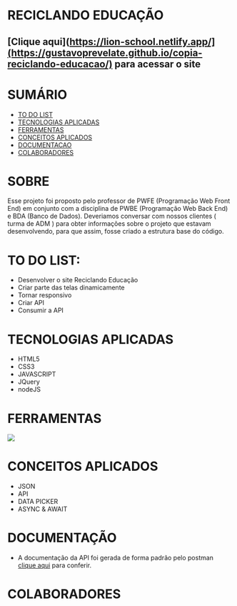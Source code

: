 # RECICLANDO EDUCAÇÃO

## [Clique aqui](https://lion-school.netlify.app/](https://gustavoprevelate.github.io/copia-reciclando-educacao/) para acessar o site

<div>   
<h1>SUMÁRIO</h1>

- [TO DO LIST](#to-do-list)
- [TECNOLOGIAS APLICADAS](#tecnologias-aplicadas)
- [FERRAMENTAS](#ferramentas)
- [CONCEITOS APLICADOS](#conceitos-aplicados)
- [DOCUMENTACAO](#documentacao)
- [COLABORADORES](#colaboradores)

</div>

   <h1>SOBRE</h1>

Esse projeto foi proposto pelo professor de PWFE (Programação Web Front End) em conjunto com a disciplina de PWBE (Programação Web Back End) e BDA (Banco de Dados). Deveriamos conversar com nossos clientes ( turma de ADM ) para obter informações sobre o projeto que estavam desenvolvendo, para que assim, fosse criado a estrutura base do código.

   <h1>TO DO LIST:</h1>   
<div>

- Desenvolver o site Reciclando Educação
- Criar parte das telas dinamicamente
- Tornar responsivo
- Criar API
- Consumir a API

</div>

   <h1>TECNOLOGIAS APLICADAS</h1>

<div>

- HTML5
- CSS3
- JAVASCRIPT
- JQuery
- nodeJS

</div>

<h1>FERRAMENTAS</h1> 
       <a href="https://skillicons.dev">
      <img src="https://skillicons.dev/icons?i=vscode,github,git,postman&theme=dark" />
    </a>
    
<h1>CONCEITOS APLICADOS</h1>   
<div>

- JSON
- API
- DATA PICKER
- ASYNC & AWAIT



<h1>DOCUMENTAÇÃO</h1> 

- A documentação da API foi gerada de forma padrão pelo postman [clique aqui](...) para conferir.



</div>
   <h1>COLABORADORES</h1>


